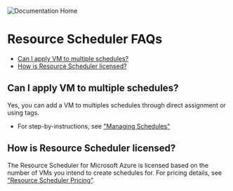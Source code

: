 ![Documentation Home](https://github.com/lumagateinc/scheduler/blob/master/images/FAQs.png)

# Resource Scheduler FAQs

- [Can I apply VM to multiple schedules?](#can-i-apply-vm-to-multiple-schedules)</br>
- [How is Resource Scheduler licensed?](#how-is-sesource-scheduler-licensed)</br>

## Can I apply VM to multiple schedules?<!-- omit in toc -->

Yes, you can add a VM to multiples schedules through direct assignment or using tags. 

- For step-by-instructions, see ["Managing Schedules"](https://github.com/lumagateinc/scheduler/#managing-schedules)

## How is Resource Scheduler licensed?<!-- omit in toc -->

The Resource Scheduler for Microsoft Azure is licensed based on the number of VMs you intend to create schedules for. For pricing details, see ["Resource Scheduler Pricing"](https://lumagate.us/azure/pricing).
